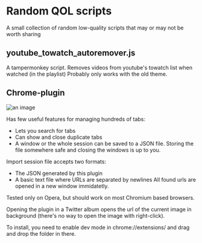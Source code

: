 # Random QOL scripts
A small collection of random low-quality scripts that may or may not be worth sharing

## youtube_towatch_autoremover.js
A tampermonkey script. Removes videos from youtube's towatch list when watched (in the playlist)
Probably only works with the old theme.

## Chrome-plugin
![an image](https://kosshi.fi/u/RGWd.png)

Has few useful features for managing hundreds of tabs:
- Lets you search for tabs
- Can show and close duplicate tabs
- A window or the whole session can be saved to a JSON file. Storing the file somewhere safe and closing the windows is up to you.

Import session file accepts two formats:
- The JSON generated by this plugin
- A basic text file where URLs are separated by newlines
All found urls are opened in a new window immidatetly. 

Tested only on Opera, but should work on most Chromium based browsers.

Opening the plugin in a Twitter album opens the url of the current image in background (there's no way to open the image with right-click).

To install, you need to enable dev mode in chrome://extensions/ and drag and drop the folder in there.
